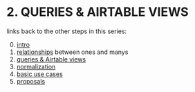 # 2. QUERIES & AIRTABLE VIEWS

links back to the other steps in this series:

0. [intro](/simple/labs/airtable-lab/bok-and-airtable-00-intro)
1. [relationships](/simple/labs/airtable-lab/bok-and-airtable-01-relationships) between ones and manys
2. [queries & Airtable views](/simple/labs/airtable-lab/bok-and-airtable-02-queries-and-views)
3. [normalization](/simple/labs/airtable-lab/bok-and-airtable-03-normalization)
4. [basic use cases](/simple/labs/airtable-lab/bok-and-airtable-04-basic-use-cases)
5. [proposals](/simple/labs/airtable-lab/bok-and-airtable-05-proposals)
